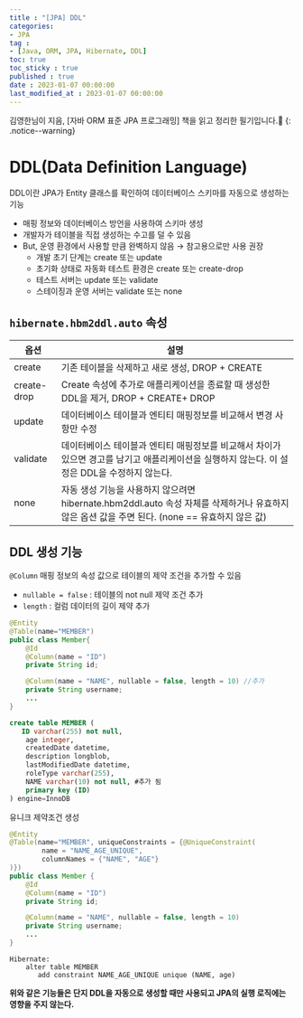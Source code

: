 ```yaml
---
title : "[JPA] DDL"
categories:
- JPA
tag :
- [Java, ORM, JPA, Hibernate, DDL]
toc: true
toc_sticky : true
published : true
date : 2023-01-07 00:00:00
last_modified_at : 2023-01-07 00:00:00
---
```


김영한님이 지음, [자바 ORM 표준 JPA 프로그래밍] 책을 읽고 정리한 필기입니다.📢
{: .notice--warning}



# DDL(Data Definition Language)

DDL이란 JPA가 Entity 클래스를 확인하여 데이터베이스 스키마를 자동으로 생성하는 기능

- 매핑 정보와 데이터베이스 방언을 사용하여 스키마 생성
- 개발자가 테이블을 직접 생성하는 수고를 덜 수 있음
- But, 운영 환경에서 사용할 만큼 완벽하지 않음 → 참고용으로만 사용 권장
    - 개발 초기 단계는 create 또는 update
    - 초기화 상태로 자동화 테스트 환경은 create 또는 create-drop
    - 테스트 서버는 update 또는 validate
    - 스테이징과 운영 서버는 validate 또는 none



## `hibernate.hbm2ddl.auto` 속성

| 옵션        | 설명                                                         |
| ----------- | ------------------------------------------------------------ |
| create      | 기존 테이블을 삭제하고 새로 생성, DROP + CREATE              |
| create-drop | Create 속성에 추가로 애플리케이션을 종료할 때 생성한 DDL을 제거, DROP + CREATE+ DROP |
| update      | 데이터베이스 테이블과 엔티티 매핑정보를 비교해서 변경 사항만 수정 |
| validate    | 데이터베이스 테이블과 엔티티 매핑정보를 비교해서 차이가 있으면 경고를 남기고 애플리케이션을 실행하지 않는다. 이 설정은 DDL을 수정하지 않는다. |
| none        | 자동 생성 기능을 사용하지 않으려면 hibernate.hbm2ddl.auto 속성 자체를 삭제하거나 유효하지 않은 옵션 값을 주면 된다. (none == 유효하지 않은 값) |



## DDL 생성 기능

`@Column` 매핑 정보의 속성 값으로 테이블의 제약 조건을 추가할 수 있음

- `nullable = false` : 테이블의 not null 제약 조건 추가
- `length` : 컬럼 데이터의 길이 제약 추가

```java
@Entity
@Table(name="MEMBER")
public class Member{
    @Id
    @Column(name = "ID")
    private String id;

    @Column(name = "NAME", nullable = false, length = 10) //추가
    private String username;
    ...
}
```

```sql
create table MEMBER (
   ID varchar(255) not null,
    age integer,
    createdDate datetime,
    description longblob,
    lastModifiedDate datetime,
    roleType varchar(255),
    NAME varchar(10) not null, #추가 됨
    primary key (ID)
) engine=InnoDB
```



유니크 제약조건 생성

```java
@Entity
@Table(name="MEMBER", uniqueConstraints = {@UniqueConstraint(
        name = "NAME_AGE_UNIQUE",
        columnNames = {"NAME", "AGE"}
)})
public class Member {
    @Id
    @Column(name = "ID")
    private String id;

    @Column(name = "NAME", nullable = false, length = 10)
    private String username;
    ...
}
```

```
Hibernate:    
    alter table MEMBER 
       add constraint NAME_AGE_UNIQUE unique (NAME, age)
```

**위와 같은 기능들은 단지 DDL을 자동으로 생성할 때만 사용되고 JPA의 실행 로직에는 영향을 주지 않는다.**


